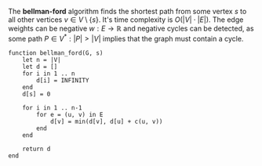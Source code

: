 
The **bellman-ford** algorithm finds the shortest path from some vertex $s$ to all other vertices $v \in V \setminus \{ s \}$. It's time complexity is $O(|V| \cdot |E|)$. The edge weights can be negative $w : E \to \mathbb{R}$ and negative cycles can be detected, as some path $P \in V^{*} : |P| > |V|$ implies that the graph must contain a cycle.

```
function bellman_ford(G, s)
	let n = |V|
	let d = []
	for i in 1 .. n
		d[i] = INFINITY
	end
	d[s] = 0
	
	for i in 1 .. n-1
		for e = (u, v) in E
			d[v] = min(d[v], d[u] + c(u, v))
		end
	end
	
	return d
end
```


